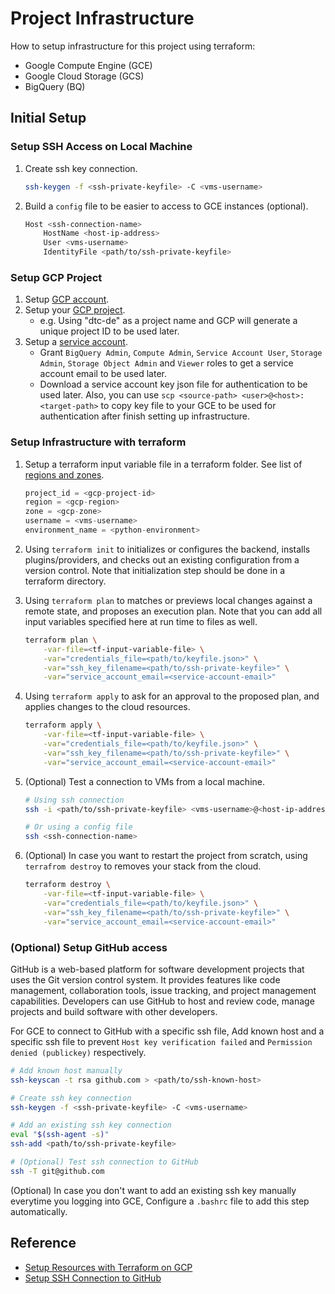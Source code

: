 # Project Infrastructure
How to setup infrastructure for this project using terraform:
* Google Compute Engine (GCE)
* Google Cloud Storage (GCS)
* BigQuery (BQ)


## Initial Setup
### Setup SSH Access on Local Machine
1. Create ssh key connection.
    ```bash
    ssh-keygen -f <ssh-private-keyfile> -C <vms-username>
    ```
2. Build a `config` file to be easier to access to GCE instances (optional).
    ```bash
    Host <ssh-connection-name>
        HostName <host-ip-address>
        User <vms-username>
        IdentityFile <path/to/ssh-private-keyfile>
    ```


### Setup GCP Project
1. Setup [GCP account](https://cloud.google.com/free).
2. Setup your [GCP project](https://console.cloud.google.com/).
    * e.g. Using "dtc-de" as a project name and GCP will generate a unique project ID to be used later.
3. Setup a [service account](https://cloud.google.com/docs/authentication/getting-started).
    * Grant `BigQuery Admin`, `Compute Admin`, `Service Account User`, `Storage Admin`, `Storage Object Admin` and `Viewer` roles to get a service account email to be used later.
    * Download a service account key json file for authentication to be used later. Also, you can use `scp <source-path> <user>@<host>:<target-path>` to copy key file to your GCE to be used for authentication after finish setting up infrastructure.


### Setup Infrastructure with terraform
1. Setup a terraform input variable file in a terraform folder. See list of [regions and zones](https://cloud.google.com/compute/docs/regions-zones).
    ```tfvars
    project_id = <gcp-project-id>
    region = <gcp-region>
    zone = <gcp-zone>
    username = <vms-username>
    environment_name = <python-environment>
    ```

2. Using `terraform init` to initializes or configures the backend, installs plugins/providers, and checks out an existing configuration from a version control. Note that initialization step should be done in a terraform directory.

3. Using `terraform plan` to matches or previews local changes against a remote state, and proposes an execution plan. Note that you can add all input variables specified here at run time to files as well.
    ```bash
    terraform plan \
        -var-file=<tf-input-variable-file> \
        -var="credentials_file=<path/to/keyfile.json>" \
        -var="ssh_key_filename=<path/to/ssh-private-keyfile>" \
        -var="service_account_email=<service-account-email>"
    ```
4. Using `terraform apply` to ask for an approval to the proposed plan, and applies changes to the cloud resources.
    ```bash
    terraform apply \
        -var-file=<tf-input-variable-file> \
        -var="credentials_file=<path/to/keyfile.json>" \
        -var="ssh_key_filename=<path/to/ssh-private-keyfile>" \
        -var="service_account_email=<service-account-email>"
    ```

5. (Optional) Test a connection to VMs from a local machine.
    ```bash
    # Using ssh connection
    ssh -i <path/to/ssh-private-keyfile> <vms-username>@<host-ip-address>

    # Or using a config file
    ssh <ssh-connection-name>
    ```

6. (Optional) In case you want to restart the project from scratch, using `terrafrom destroy` to removes your stack from the cloud.
    ```bash
    terraform destroy \
        -var-file=<tf-input-variable-file> \
        -var="credentials_file=<path/to/keyfile.json>" \
        -var="ssh_key_filename=<path/to/ssh-private-keyfile>" \
        -var="service_account_email=<service-account-email>"
    ```

### (Optional) Setup GitHub access
GitHub is a web-based platform for software development projects that uses the Git version control system. It provides features like code management, collaboration tools, issue tracking, and project management capabilities. Developers can use GitHub to host and review code, manage projects and build software with other developers.

For GCE to connect to GitHub with a specific ssh file, Add known host and a specific ssh file to prevent `Host key verification failed` and `Permission denied (publickey)` respectively.
```bash
# Add known host manually
ssh-keyscan -t rsa github.com > <path/to/ssh-known-host>

# Create ssh key connection
ssh-keygen -f <ssh-private-keyfile> -C <vms-username>

# Add an existing ssh key connection
eval "$(ssh-agent -s)"
ssh-add <path/to/ssh-private-keyfile>

# (Optional) Test ssh connection to GitHub
ssh -T git@github.com
```
(Optional) In case you don't want to add an existing ssh key manually everytime you logging into GCE, Configure a `.bashrc` file to add this step automatically.


## Reference
* [Setup Resources with Terraform on GCP](https://registry.terraform.io/providers/hashicorp/google/latest/docs/guides/getting_started)
* [Setup SSH Connection to GitHub](https://docs.github.com/en/authentication/connecting-to-github-with-ssh)
